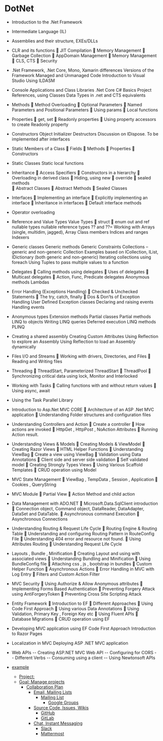 # DotNet

- Introduction to the .Net Framework
- Intermediate Language (IL)
- Assemblies and their structure, EXEs/DLLs

- CLR and its functions
     JIT Compilation
     Memory Management
     Garbage Collection
     AppDomain Management
     Memory Management
     CLS, CTS
     Security

- .Net Framework, .Net Core, Mono, Xamarin differences 
Versions of the Framework
Managed and Unmanaged Code
Introduction to Visual Studio
Using ILDASM

- Console Applications and Class Libraries .Net Core
C# Basics
Project References, using
Classes
Data Types in .net and CTS equivalents

- Methods
     Method Overloading
     Optional Parameters
     Named Parameters and Positional Parameters
     Using params
     Local functions

- Properties
     get, set
     Readonly properties
     Using property accessors to create Readonly property

- Constructors
Object Initializer
Destructors
Discussion on IDispose. To be implemented after interfaces


- Static Members of a Class
     Fields
     Methods
     Properties
     Constructors

- Static Classes
 Static local functions

- Inheritance 
     Access Specifiers
     Constructors in a hierarchy
     Overloading in derived class
     Hiding, using new
     override
     sealed methods    
     Abstract Classes
     Abstract Methods
     Sealed Classes

- Interfaces
     Implementing an interface
     Explicitly implementing an interface
     Inheritance in interfaces
     Default interface methods
- Operator overloading


- Reference and Value Types
Value Types
     struct
     enum
    out and ref
nullable types
nullable reference types
?? and ??=
Working with Arrays (single, multidim, jagged), Array Class members
Indices and ranges
Indexers

- Generic classes
Generic methods
Generic Constraints
Collections – generic and non-generic
Collection Examples based on ICollection, IList, IDictionary (both generic and non-generic)
Iterating collections using foreach
Using Tuples to pass multiple values to a function

- Delegates
     Calling methods using delegates
     Uses of delegates
     Multicast delegates
     Action, Func, Predicate delegates
Anonymous methods
Lambdas

- Error Handling (Exceptions Handling)
     Checked & Unchecked Statements 
     The try, catch, finally 
     Dos & Don’ts of Exception Handling 
User Defined Exception classes
Declaring and raising events
Handling events

- Anonymous types
Extension methods
Partial classes
Partial methods
LINQ to objects
Writing LINQ queries
Deferred execution
LINQ methods
PLINQ

- Creating a shared assembly
Creating Custom Attributes
Using Reflection to explore an Assembly
Using Reflection to load an Assembly dynamically

- Files I/O and Streams
     Working with drivers, Directories, and Files 
     Reading and Writing files 

- Threading
     ThreadStart, Parameterized ThreadStart
     ThreadPool
     Synchronizing critical data using lock, Monitor and Interlocked

- Working with Tasks
     Calling functions with and without return values
     Using async, await

- Using the Task Parallel Library


- Introduction to Asp.Net MVC CORE
     Architecture of an ASP .Net MVC application 
     Understanding Folder structures and configuration files 

- Understanding Controllers and Action
     Create a controller 
     How actions are invoked 
     HttpGet , HttpPost , NoAction Attributes 
     Running Action result. 

- Understanding Views & Models
     Creating Models & ViewModel 
     Creating Razor Views 
     HTML Helper Functions 
     Understanding ViewBag 
     Create a view using ViewBag 
     Validation using Data Annotations 
     Client side and server side validation 
     Self validated model 
     Creating Strongly Types Views 
     Using Various Scaffold Templates 
     CRUD operation using Model 

- MVC State Management
     ViewBag , TempData , Session , Application 
     Cookies , QueryString 

- MVC Module
     Partial View 
     Action Method and child action 

- Data Management with ADO.NET
     Microsoft.Data.SqlClient introduction
     Connection object, Command object, DataReader, DataAdapter, DataSet and DataTable. 
     Asynchronous command Execution 
     Asynchronous Connections 

- Understanding Routing & Request Life Cycle
     Routing Engine & Routing Table 
     Understanding and configuring Routing Pattern in RouteConfig File 
     Understanding 404 error and resource not found. 
     Using Attributes Routing 
     Understanding Request Life Cycle 

- Layouts , Bundle , Minification
     Creating Layout and using with associated views 
     Understanding Bundling and Minification 
     Using BundleConfig file 
     Attaching css , js , bootstrap in bundles 
     Custom Helper Function 
     Asynchronous Actions 
     Error Handling in MVC with Log Entry 
     Filters and Custom Action Filter 

- MVC Security
     Using Authorize & Allow Anonymous attributes 
     Implementing Forms Based Authentication 
     Preventing Forgery Attack using AntiForgeryToken 
     Preventing Cross Site Scripting Attack 

- Entity Framework
     Introduction to EF 
     Different Approaches 
     Using Code First Approach 
     Using various Data Annotations 
     Using Validation, Primary Key , Foreign Key etc 
     Using Fluent APIs 
     Database Migrations 
     CRUD operation using EF 

- Developing MVC application using EF Code First Approach
Introduction to Razor Pages

- Localization in MVC
Deploying ASP .NET MVC application



- Web APIs
    -- Creating ASP.NET MVC Web API
    --  Configuring for CORS
    -- Different Verbs 
    -- Consuming using a client 
    -- Using Newtonsoft APIs 


- [example](#example)
  - [Project:](#project)
  - [Goal: Manage projects](#goal-manage-projects)
    - [Collaboration Plan](#collaboration-plan)
      - [Email, Mailing Lists](#email-mailing-lists)
        - [Mailing List](#mailing-list)
          - [Google Groups](#google-groups)
      - [Source Code, Issues, Wikis](#source-code-issues-wikis)
        - [GitHub](#github)
        - [GitLab](#gitlab)
      - [Chat, Instant Messaging](#chat-instant-messaging)
        - [Slack](#slack)
        - [Mattermost](#mattermost)

